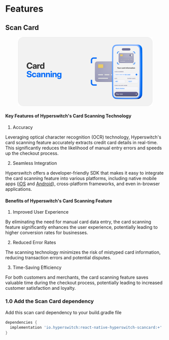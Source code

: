 # Features

## Scan Card

<figure><img src="../../../.gitbook/assets/Frame 48095844.png" alt=""><figcaption></figcaption></figure>

#### Key Features of Hyperswitch's Card Scanning Technology

1. Accuracy

Leveraging optical character recognition (OCR) technology, Hyperswitch's card scanning feature accurately extracts credit card details in real-time. This significantly reduces the likelihood of manual entry errors and speeds up the checkout process.

2. Seamless Integration

Hyperswitch offers a developer-friendly SDK that makes it easy to integrate the card scanning feature into various platforms, including native mobile apps ([iOS](https://docs.hyperswitch.io/hyperswitch-cloud/integration-guide/ios/features) and [Android](https://docs.hyperswitch.io/hyperswitch-cloud/integration-guide/android/features)), cross-platform frameworks, and even in-browser applications.&#x20;

#### Benefits of Hyperswitch's Card Scanning Feature

1. Improved User Experience

By eliminating the need for manual card data entry, the card scanning feature significantly enhances the user experience, potentially leading to higher conversion rates for businesses.

2. Reduced Error Rates

The scanning technology minimizes the risk of mistyped card information, reducing transaction errors and potential disputes.&#x20;

3. Time-Saving Efficiency

For both customers and merchants, the card scanning feature saves valuable time during the checkout process, potentially leading to increased customer satisfaction and loyalty.

### 1.0 Add the Scan Card dependency

Add this scan card dependency to your build.gradle file

```gradle
dependencies {
  implementation 'io.hyperswitch:react-native-hyperswitch-scancard:+'
}
```


